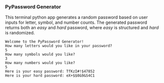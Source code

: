 ### PyPassword Generator

This terminal python app generates a random password based on user inputs for letter, symbol, and number counts. The generated password returns both an _easy_ and _hard_ password, where _easy_ is structured and _hard_ is randomized.

```
Welcome to the PyPassword Generator!
How many letters would you like in your password?
5
How many symbols would you like?
3
How many numbers would you like?
5
Here is your easy password: TfKzI#!$47852
Here is your hard password: eX+$$0&9&S4C1
```
